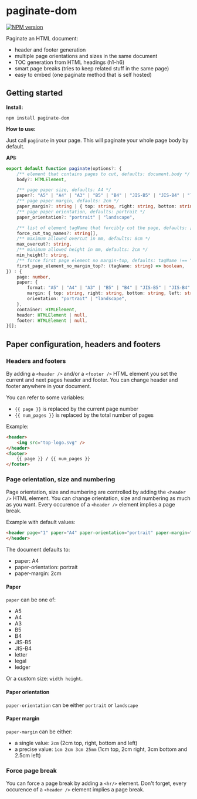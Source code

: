 paginate-dom
====================

[![NPM version](http://img.shields.io/npm/v/paginate-dom.svg?style=flat)](https://www.npmjs.org/package/paginate-dom)

Paginate an HTML document:

 - header and footer generation
 - multiple page orientations and sizes in the same document
 - TOC generation from HTML headings (h1-h6)
 - smart page breaks (tries to keep related stuff in the same page)
 - easy to embed (one paginate method that is self hosted)

## Getting started

__Install:__

```
npm install paginate-dom
```

__How to use:__

Just call `paginate` in your page. This will paginate your whole page body by default.

__API:__

```ts
export default function paginate(options?: {
    /** element that contains pages to cut, defaults: document.body */
    body?: HTMLElement,

    /** page paper size, defaults: A4 */
    paper?: "A5" | "A4" | "A3" | "B5" | "B4" | "JIS-B5" | "JIS-B4" | "letter" | "legal" | "ledger" | { width: string, height: string },
    /** page paper margin, defaults: 2cm */
    paper_margin?: string | { top: string, right: string, bottom: string, left: string },
    /** page paper orientation, defaults: portrait */
    paper_orientation?: "portrait" | "landscape",

    /** list of element tagName that forcibly cut the page, defaults: ["H1", "H2", "HR"] */
    force_cut_tag_names?: string[],
    /** maximum allowed overcut in mm, defaults: 8cm */
    max_overcut?: string,
    /** minimum allowed height in mm, defaults: 2cm */
    min_height?: string,
    /** force first page element no margin-top, defaults: tagName !== "H1" */
    first_page_element_no_margin_top?: (tagName: string) => boolean,
}) : {
    page: number,
    paper: {
        format: "A5" | "A4" | "A3" | "B5" | "B4" | "JIS-B5" | "JIS-B4" | "letter" | "legal" | "ledger" | { width: string, height: string },
        margin: { top: string, right: string, bottom: string, left: string },
        orientation: "portrait" | "landscape",
    },
    container: HTMLElement,
    header: HTMLElement | null,
    footer: HTMLElement | null,
}[];
```

## Paper configuration, headers and footers

### Headers and footers

By adding a `<header />` and/or a `<footer />` HTML element you set the current and next pages header and footer. You can change header and footer anywhere in your document.

You can refer to some variables:

 - `{{ page }}` is replaced by the current page number
 - `{{ num_pages }}` is replaced by the total number of pages

Example:

```html
<header>
	<img src="top-logo.svg" />
</header>
<footer>
	{{ page }} / {{ num_pages }}
</footer>
```


### Page orientation, size and numbering

Page orientation, size and numbering are controlled by adding the `<header />` HTML element.
You can change orientation, size and numbering as much as you want.
Every occurence of a `<header />` element implies a page break.

Example with default values:

```html
<header page="1" paper="A4" paper-orientation="portrait" paper-margin="2cm">
</header>
```

The document defaults to:

 - paper: A4
 - paper-orientation: portrait
 - paper-margin: 2cm

#### Paper

`paper` can be one of:

 - A5
 - A4
 - A3
 - B5
 - B4
 - JIS-B5
 - JIS-B4
 - letter
 - legal
 - ledger

Or a custom size: `width height`.

#### Paper orientation

`paper-orientation` can be either `portrait` or `landscape`

#### Paper margin

`paper-margin` can be either:

 - a single value: `2cm` (2cm top, right, bottom and left)
 - a precise value: `1cm 2cm 3cm 25mm` (1cm top, 2cm right, 3cm bottom and 2.5cm left)

### Force page break

You can force a page break by adding a `<hr/>` element.
Don't forget, every occurence of a `<header />` element implies a page break.
